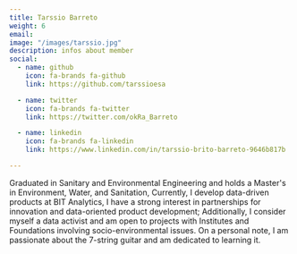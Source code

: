 ```yaml
---
title: Tarssio Barreto
weight: 6
email:
image: "/images/tarssio.jpg"
description: infos about member
social:
  - name: github
    icon: fa-brands fa-github
    link: https://github.com/tarssioesa

  - name: twitter
    icon: fa-brands fa-twitter
    link: https://twitter.com/okRa_Barreto

  - name: linkedin
    icon: fa-brands fa-linkedin
    link: https://www.linkedin.com/in/tarssio-brito-barreto-9646b817b

---
```

Graduated in Sanitary and Environmental Engineering and holds a Master's in Environment, Water, and Sanitation, Currently, I develop data-driven products at BIT Analytics, I have a strong interest in partnerships for innovation and data-oriented product development; Additionally, I consider myself a data activist and am open to projects with Institutes and Foundations involving socio-environmental issues. On a personal note, I am passionate about the 7-string guitar and am dedicated to learning it.